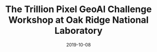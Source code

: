 ---
date: 2019-10-08
title: The Trillion Pixel GeoAI Challenge Workshop at Oak Ridge National Laboratory
abstract:

text: |
    Prof. Demir was a panelist at the GeoAI workshop to discuss barriers, opportunities, and the way forward in exploiting high-resolution planetary imagery for greater societal impact. The highlight of this event was the presentations and discussions on societal AI challenges by experts from image science, computer vision, machine learning, high performance computing. Further information is available <a href="https://geoai.ornl.gov/trillion-pixel/" target="_blank">here</a>.

main_page_image: Trillion.jpg
---